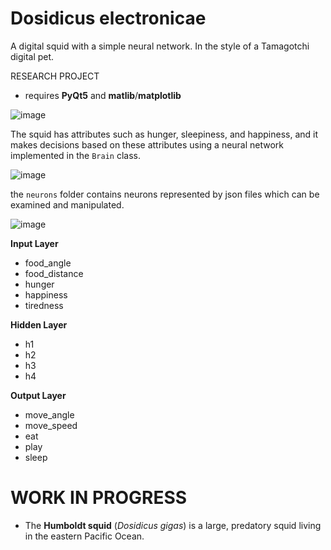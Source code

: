 # Dosidicus electronicae
A digital squid with a simple neural network. In the style of a Tamagotchi digital pet.

RESEARCH PROJECT
* requires **PyQt5** and **matlib**/**matplotlib**

![image](https://github.com/ViciousSquid/Dosidicus/assets/161540961/623141f5-3090-40c2-89fa-38a52a381a49)

The squid has attributes such as hunger, sleepiness, and happiness, and it makes decisions based on these attributes using a neural network implemented in the `Brain` class. 

![image](https://github.com/ViciousSquid/Dosidicus/assets/161540961/f2b468c8-e6a7-46bd-8948-8098cb23aa3a)



the `neurons` folder contains neurons represented by json files which can be examined and manipulated.


![image](https://github.com/ViciousSquid/Dosidicus/assets/161540961/d2e9e512-85b1-414a-a41a-eeb88f25f85b)

**Input Layer**
* food_angle
* food_distance
* hunger
* happiness
* tiredness

**Hidden Layer**
* h1
* h2
* h3
* h4

**Output Layer**
* move_angle
* move_speed
* eat
* play
* sleep





# WORK IN PROGRESS

* The **Humboldt squid** (*Dosidicus gigas*) is a large, predatory squid living in the eastern Pacific Ocean.
